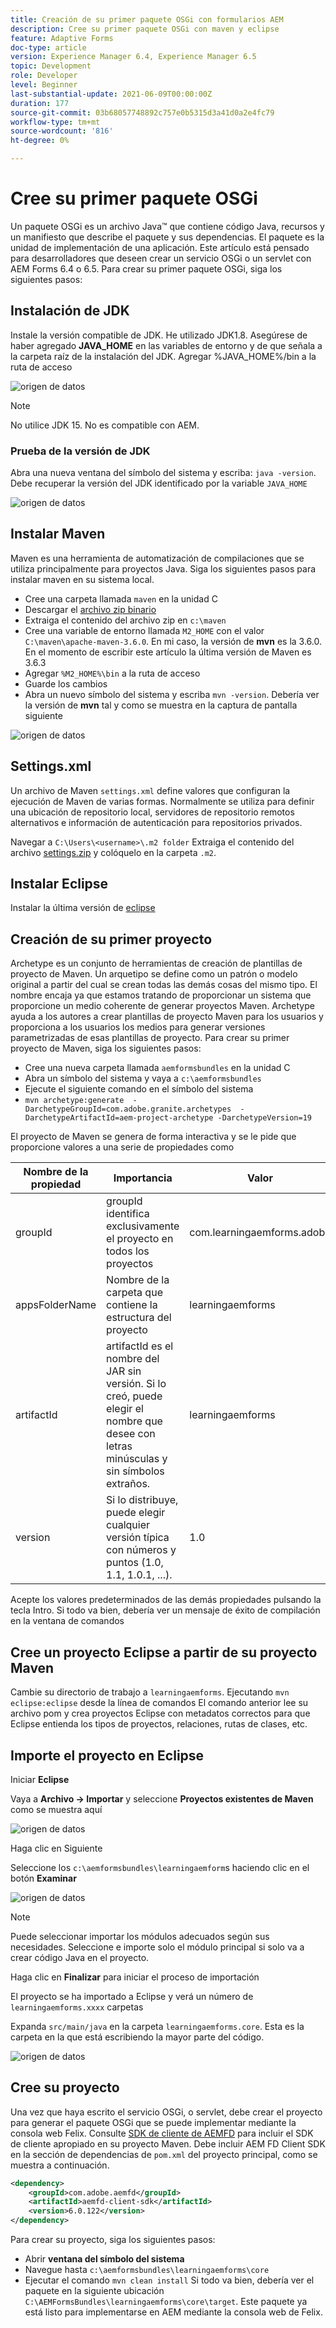 ```yaml
---
title: Creación de su primer paquete OSGi con formularios AEM
description: Cree su primer paquete OSGi con maven y eclipse
feature: Adaptive Forms
doc-type: article
version: Experience Manager 6.4, Experience Manager 6.5
topic: Development
role: Developer
level: Beginner
last-substantial-update: 2021-06-09T00:00:00Z
duration: 177
source-git-commit: 03b68057748892c757e0b5315d3a41d0a2e4fc79
workflow-type: tm+mt
source-wordcount: '816'
ht-degree: 0%

---
```



# Cree su primer paquete OSGi

Un paquete OSGi es un archivo Java™ que contiene código Java, recursos y un manifiesto que describe el paquete y sus dependencias. El paquete es la unidad de implementación de una aplicación. Este artículo está pensado para desarrolladores que deseen crear un servicio OSGi o un servlet con AEM Forms 6.4 o 6.5. Para crear su primer paquete OSGi, siga los siguientes pasos:


## Instalación de JDK

Instale la versión compatible de JDK. He utilizado JDK1.8. Asegúrese de haber agregado **JAVA_HOME** en las variables de entorno y de que señala a la carpeta raíz de la instalación del JDK.
Agregar %JAVA_HOME%/bin a la ruta de acceso

![origen de datos](assets/java-home.JPG)

>[!NOTE]
> No utilice JDK 15. No es compatible con AEM.

### Prueba de la versión de JDK

Abra una nueva ventana del símbolo del sistema y escriba: `java -version`. Debe recuperar la versión del JDK identificado por la variable `JAVA_HOME`

![origen de datos](assets/java-version.JPG)

## Instalar Maven

Maven es una herramienta de automatización de compilaciones que se utiliza principalmente para proyectos Java. Siga los siguientes pasos para instalar maven en su sistema local.

* Cree una carpeta llamada `maven` en la unidad C
* Descargar el [archivo zip binario](http://maven.apache.org/download.cgi)
* Extraiga el contenido del archivo zip en `c:\maven`
* Cree una variable de entorno llamada `M2_HOME` con el valor `C:\maven\apache-maven-3.6.0`. En mi caso, la versión de **mvn** es la 3.6.0. En el momento de escribir este artículo la última versión de Maven es 3.6.3
* Agregar `%M2_HOME%\bin` a la ruta de acceso
* Guarde los cambios
* Abra un nuevo símbolo del sistema y escriba `mvn -version`. Debería ver la versión de **mvn** tal y como se muestra en la captura de pantalla siguiente

![origen de datos](assets/mvn-version.JPG)

## Settings.xml

Un archivo de Maven `settings.xml` define valores que configuran la ejecución de Maven de varias formas. Normalmente se utiliza para definir una ubicación de repositorio local, servidores de repositorio remotos alternativos e información de autenticación para repositorios privados.

Navegar a `C:\Users\<username>\.m2 folder`
Extraiga el contenido del archivo [settings.zip](assets/settings.zip) y colóquelo en la carpeta `.m2`.

## Instalar Eclipse

Instalar la última versión de [eclipse](https://www.eclipse.org/downloads/)

## Creación de su primer proyecto

Archetype es un conjunto de herramientas de creación de plantillas de proyecto de Maven. Un arquetipo se define como un patrón o modelo original a partir del cual se crean todas las demás cosas del mismo tipo. El nombre encaja ya que estamos tratando de proporcionar un sistema que proporcione un medio coherente de generar proyectos Maven. Archetype ayuda a los autores a crear plantillas de proyecto Maven para los usuarios y proporciona a los usuarios los medios para generar versiones parametrizadas de esas plantillas de proyecto.
Para crear su primer proyecto de Maven, siga los siguientes pasos:

* Cree una nueva carpeta llamada `aemformsbundles` en la unidad C
* Abra un símbolo del sistema y vaya a `c:\aemformsbundles`
* Ejecute el siguiente comando en el símbolo del sistema
* `mvn archetype:generate  -DarchetypeGroupId=com.adobe.granite.archetypes  -DarchetypeArtifactId=aem-project-archetype -DarchetypeVersion=19`

El proyecto de Maven se genera de forma interactiva y se le pide que proporcione valores a una serie de propiedades como

| Nombre de la propiedad | Importancia | Valor |
|------------------------|---------------------------------------|---------------------|
| groupId | groupId identifica exclusivamente el proyecto en todos los proyectos | com.learningaemforms.adobe |
| appsFolderName | Nombre de la carpeta que contiene la estructura del proyecto | learningaemforms |
| artifactId | artifactId es el nombre del JAR sin versión. Si lo creó, puede elegir el nombre que desee con letras minúsculas y sin símbolos extraños. | learningaemforms |
| version | Si lo distribuye, puede elegir cualquier versión típica con números y puntos (1.0, 1.1, 1.0.1, ...). | 1.0 |

Acepte los valores predeterminados de las demás propiedades pulsando la tecla Intro.
Si todo va bien, debería ver un mensaje de éxito de compilación en la ventana de comandos

## Cree un proyecto Eclipse a partir de su proyecto Maven

Cambie su directorio de trabajo a `learningaemforms`.
Ejecutando `mvn eclipse:eclipse` desde la línea de comandos
El comando anterior lee su archivo pom y crea proyectos Eclipse con metadatos correctos para que Eclipse entienda los tipos de proyectos, relaciones, rutas de clases, etc.

## Importe el proyecto en Eclipse

Iniciar **Eclipse**

Vaya a **Archivo -> Importar** y seleccione **Proyectos existentes de Maven** como se muestra aquí

![origen de datos](assets/import-mvn-project.JPG)

Haga clic en Siguiente

Seleccione los `c:\aemformsbundles\learningaemform`s haciendo clic en el botón **Examinar**

![origen de datos](assets/select-mvn-project.JPG)

>[!NOTE]
>Puede seleccionar importar los módulos adecuados según sus necesidades. Seleccione e importe solo el módulo principal si solo va a crear código Java en el proyecto.

Haga clic en **Finalizar** para iniciar el proceso de importación

El proyecto se ha importado a Eclipse y verá un número de `learningaemforms.xxxx` carpetas

Expanda `src/main/java` en la carpeta `learningaemforms.core`. Esta es la carpeta en la que está escribiendo la mayor parte del código.

![origen de datos](assets/learning-core.JPG)

## Cree su proyecto

Una vez que haya escrito el servicio OSGi, o servlet, debe crear el proyecto para generar el paquete OSGi que se puede implementar mediante la consola web Felix. Consulte [SDK de cliente de AEMFD](https://repo.adobe.com/nexus/content/repositories/public/com/adobe/aemfd/aemfd-client-sdk/) para incluir el SDK de cliente apropiado en su proyecto Maven. Debe incluir AEM FD Client SDK en la sección de dependencias de `pom.xml` del proyecto principal, como se muestra a continuación.

```xml
<dependency>
    <groupId>com.adobe.aemfd</groupId>
    <artifactId>aemfd-client-sdk</artifactId>
    <version>6.0.122</version>
</dependency>
```

Para crear su proyecto, siga los siguientes pasos:

* Abrir **ventana del símbolo del sistema**
* Navegue hasta `c:\aemformsbundles\learningaemforms\core`
* Ejecutar el comando `mvn clean install`
Si todo va bien, debería ver el paquete en la siguiente ubicación `C:\AEMFormsBundles\learningaemforms\core\target`. Este paquete ya está listo para implementarse en AEM mediante la consola web de Felix.

